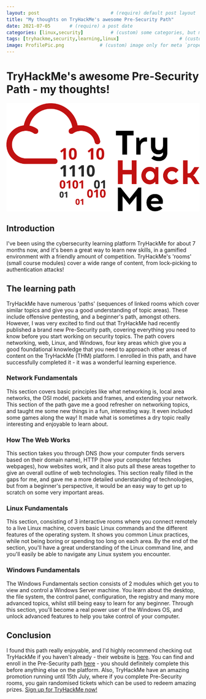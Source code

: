 ```yaml
---
layout: post                          # (require) default post layout
title: "My thoughts on TryHackMe's awesome Pre-Security Path"                   # (require) a string title
date: 2021-07-05       # (require) a post date
categories: [linux,security]          # (custom) some categories, but makesure these categories already exists inside path of `category/`
tags: [tryhackme,security,learning,linux]                      # (custom) tags only for meta `property="article:tag"`
image: ProfilePic.png             # (custom) image only for meta `property="og:image"`, save your image inside path of `static/img/_posts`
---
```

# TryHackMe's awesome Pre-Security Path - my thoughts!
![TryHackMe logo](/static/img/THMlogo.png)
## Introduction
I've been using the cybersecurity learning platform TryHackMe for about 7 months now, and it's been a great way to learn new skills, in a gamified environment with a friendly amount of competition. TryHackMe's 'rooms' (small course modules) cover a wide range of content, from lock-picking to authentication attacks!
## The learning path
TryHackMe have numerous 'paths' (sequences of linked rooms which cover similar topics and give you a good understanding of topic areas). These include offensive pentesting, and a beginner's path, amongst others. However, I was very excited to find out that TryHackMe had recently published a brand new Pre-Security path, covering everything you need to know before you start working on security topics.
The path covers networking, web, Linux, and Windows, four key areas which give you a good foundational knowledge that you need to approach other areas of content on the TryHackMe (THM) platform. I enrolled in this path, and have successfully completed it - it was a wonderful learning experience.
### Network Fundamentals
This section covers basic principles like what networking is, local area networks, the OSI model, packets and frames, and extending your network. This section of the path gave me a good refresher on networking topics, and taught me some new things in a fun, interesting way. It even included some games along the way! It made what is sometimes a dry topic really interesting and enjoyable to learn about.
### How The Web Works
This section takes you through DNS (how your computer finds servers based on their domain name), HTTP (how your computer fetches webpages), how websites work, and it also puts all these areas together to give an overall outline of web technologies. This section really filled in the gaps for me, and gave me a more detailed understanidng of technologies, but from a beginner's perspective, it would be an easy way to get up to scratch on some very important areas.
### Linux Fundamentals
This section, consisting of 3 interactive rooms where you connect remotely to a live Linux machine, covers basic Linux commands and the different features of the operating system. It shows you common Linux practices, while not being boring or spending too long on each area. By the end of the section, you'll have a great understanding of the Linux command line, and you'll easily be able to navigate any Linux system you encounter.
### Windows Fundamentals
The Windows Fundamentals section consists of 2 modules which get you to view and control a Windows Server machine. You learn about the desktop, the file system, the control panel, configuration, the registry and many more advanced topics, whilst still being easy to learn for any beginner. Through this section, you'll become a real power user of the Windows OS, and unlock advanced features to help you take control of your computer.
## Conclusion
I found this path really enjoyable, and I'd highly recommend checking out TryHackMe if you haven't already - their website is [here](https://tryhackme.com). You can find and enroll in the Pre-Security path [here](https://tryhackme.com/path/outline/presecurity) - you should definitely complete this before anything else on the platform. Also, TryHackMe have an amazing promotion running until 15th July, where if you complete Pre-Security rooms, you gain randomised tickets which can be used to redeem amazing prizes. [Sign up for TryHackMe now!](https://tryhackme.com/signup?referrer=c42c3449c5104cf3af8f7e1c6f0b21a264e6071f)
